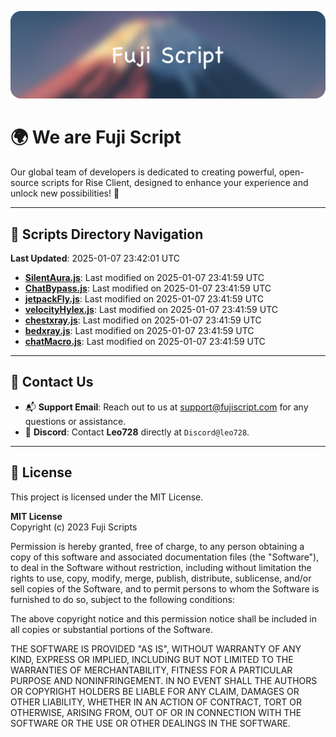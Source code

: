 ![Banner](.github/b.webp)

# 🌍 **We are Fuji Script**

Our global team of developers is dedicated to creating powerful, open-source scripts for Rise Client, designed to enhance your experience and unlock new possibilities! 🌟

---
<!-- SCRIPTS_NAVIGATION_START -->
## 📂 **Scripts Directory Navigation**

**Last Updated**: 2025-01-07 23:42:01 UTC

- **[SilentAura.js](scripts/SilentAura.js)**: Last modified on 2025-01-07 23:41:59 UTC
- **[ChatBypass.js](scripts/ChatBypass.js)**: Last modified on 2025-01-07 23:41:59 UTC
- **[jetpackFly.js](scripts/jetpackFly.js)**: Last modified on 2025-01-07 23:41:59 UTC
- **[velocityHylex.js](scripts/velocityHylex.js)**: Last modified on 2025-01-07 23:41:59 UTC
- **[chestxray.js](scripts/chestxray.js)**: Last modified on 2025-01-07 23:41:59 UTC
- **[bedxray.js](scripts/bedxray.js)**: Last modified on 2025-01-07 23:41:59 UTC
- **[chatMacro.js](scripts/chatMacro.js)**: Last modified on 2025-01-07 23:41:59 UTC

<!-- SCRIPTS_NAVIGATION_END -->

---

## 💬 **Contact Us**  
- 📬 **Support Email**: Reach out to us at [support@fujiscript.com](mailto:support@fujiscript.com) for any questions or assistance.  
- 💬 **Discord**: Contact **Leo728** directly at `Discord@leo728`.

---

## 📜 **License**

This project is licensed under the MIT License.  

**MIT License**  
Copyright (c) 2023 Fuji Scripts  

Permission is hereby granted, free of charge, to any person obtaining a copy of this software and associated documentation files (the "Software"), to deal in the Software without restriction, including without limitation the rights to use, copy, modify, merge, publish, distribute, sublicense, and/or sell copies of the Software, and to permit persons to whom the Software is furnished to do so, subject to the following conditions:  

The above copyright notice and this permission notice shall be included in all copies or substantial portions of the Software.  

THE SOFTWARE IS PROVIDED "AS IS", WITHOUT WARRANTY OF ANY KIND, EXPRESS OR IMPLIED, INCLUDING BUT NOT LIMITED TO THE WARRANTIES OF MERCHANTABILITY, FITNESS FOR A PARTICULAR PURPOSE AND NONINFRINGEMENT. IN NO EVENT SHALL THE AUTHORS OR COPYRIGHT HOLDERS BE LIABLE FOR ANY CLAIM, DAMAGES OR OTHER LIABILITY, WHETHER IN AN ACTION OF CONTRACT, TORT OR OTHERWISE, ARISING FROM, OUT OF OR IN CONNECTION WITH THE SOFTWARE OR THE USE OR OTHER DEALINGS IN THE SOFTWARE.  
